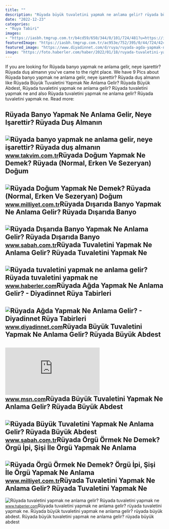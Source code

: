 ```yaml
---
title: ""
description: "Rüyada büyük tuvaletini yapmak ne anlama gelir? rüyada büyük abdest"
date: "2022-12-23"
categories:
- "Ruya Tabiri"
images:
- "https://iasbh.tmgrup.com.tr/b4cd59/650/344/0/101/724/481?u=https://isbh.tmgrup.com.tr/sbh/2022/04/20/ruyada-buyuk-tuvaletini-yapmak-ne-anlama-gelir-ruyada-buyuk-abdest-yapmak-ve-temizlemek-anlami-1650438870540.jpg"
featuredImage: "https://iasbh.tmgrup.com.tr/ac953e/752/395/0/44/724/424?u=https://isbh.tmgrup.com.tr/sbh/2022/06/20/ruyada-disarida-banyo-yapmak-ne-anlama-gelir-ruyada-disarida-banyo-yapmanin-anlami-1655708699971.jpg"
featured_image: "https://www.diyadinnet.com/d/ruya/ruyada-agda-yapmak-ne-anlama-gelir-2994.jpg"
image: "https://foto.haberler.com/haber/2022/01/18/ruyada-tuvaletini-yapmak-ne-anlama-gelir-ruyada-14673108_4055_m.jpg"
---
```


If you are looking for Rüyada banyo yapmak ne anlama gelir, neye işarettir? Rüyada duş almanın you've came to the right place. We have 9 Pics about Rüyada banyo yapmak ne anlama gelir, neye işarettir? Rüyada duş almanın like Rüyada Büyük Tuvaletini Yapmak Ne Anlama Gelir? Rüyada Büyük Abdest, Rüyada tuvaletini yapmak ne anlama gelir? Rüyada tuvaletini yapmak ne and also Rüyada tuvaletini yapmak ne anlama gelir? Rüyada tuvaletini yapmak ne. Read more:

Rüyada Banyo Yapmak Ne Anlama Gelir, Neye Işarettir? Rüyada Duş Almanın
-----------------------------------------------------------------------

 ![Rüyada banyo yapmak ne anlama gelir, neye işarettir? Rüyada duş almanın](https://iatkv.tmgrup.com.tr/208a89/0/0/0/0/0/0?u=https:%2f%2fitkv.tmgrup.com.tr%2falbum%2f2022%2f01%2f05%2fruyada-banyo-yapmak-ne-anlama-gelir-neye-isarettir-ruyada-dus-almanin-anlami-ve-yorumu-nedir-1641414656523.jpg&mw=1100&l=1) <small>www.takvim.com.tr</small>Rüyada Doğum Yapmak Ne Demek? Rüyada (Normal, Erken Ve Sezeryan) Doğum
----------------------------------------------------------------------

 ![Rüyada Doğum Yapmak Ne Demek? Rüyada (Normal, Erken Ve Sezeryan) Doğum](https://i2.milimaj.com/i/milliyet/75/0x0/5f05d0495542810d603b9ff6.jpg) <small>www.milliyet.com.tr</small>Rüyada Dışarıda Banyo Yapmak Ne Anlama Gelir? Rüyada Dışarıda Banyo
-------------------------------------------------------------------

 ![Rüyada Dışarıda Banyo Yapmak Ne Anlama Gelir? Rüyada Dışarıda Banyo](https://iasbh.tmgrup.com.tr/ac953e/752/395/0/44/724/424?u=https://isbh.tmgrup.com.tr/sbh/2022/06/20/ruyada-disarida-banyo-yapmak-ne-anlama-gelir-ruyada-disarida-banyo-yapmanin-anlami-1655708699971.jpg) <small>www.sabah.com.tr</small>Rüyada Tuvaletini Yapmak Ne Anlama Gelir? Rüyada Tuvaletini Yapmak Ne
---------------------------------------------------------------------

 ![Rüyada tuvaletini yapmak ne anlama gelir? Rüyada tuvaletini yapmak ne](https://foto.haberler.com/haber/2022/01/18/ruyada-tuvaletini-yapmak-ne-anlama-gelir-ruyada-14673108_822_amp.jpg) <small>www.haberler.com</small>Rüyada Ağda Yapmak Ne Anlama Gelir? - Diyadinnet Rüya Tabirleri
---------------------------------------------------------------

 ![Rüyada Ağda Yapmak Ne Anlama Gelir? - Diyadinnet Rüya Tabirleri](https://www.diyadinnet.com/d/ruya/ruyada-agda-yapmak-ne-anlama-gelir-2994.jpg) <small>www.diyadinnet.com</small>Rüyada Büyük Tuvaletini Yapmak Ne Anlama Gelir? Rüyada Büyük Abdest
-------------------------------------------------------------------

 ![Rüyada büyük tuvaletini yapmak ne anlama gelir? Rüyada büyük abdest](https://img-s-msn-com.akamaized.net/tenant/amp/entityid/AA16bA9v.img?w=1254&h=837&m=4&q=74) <small>www.msn.com</small>Rüyada Büyük Tuvaletini Yapmak Ne Anlama Gelir? Rüyada Büyük Abdest
-------------------------------------------------------------------

 ![Rüyada Büyük Tuvaletini Yapmak Ne Anlama Gelir? Rüyada Büyük Abdest](https://iasbh.tmgrup.com.tr/b4cd59/650/344/0/101/724/481?u=https://isbh.tmgrup.com.tr/sbh/2022/04/20/ruyada-buyuk-tuvaletini-yapmak-ne-anlama-gelir-ruyada-buyuk-abdest-yapmak-ve-temizlemek-anlami-1650438870540.jpg) <small>www.sabah.com.tr</small>Rüyada Örgü Örmek Ne Demek? Örgü İpi, Şişi İle Örgü Yapmak Ne Anlama
--------------------------------------------------------------------

 ![Rüyada Örgü Örmek Ne Demek? Örgü İpi, Şişi İle Örgü Yapmak Ne Anlama](https://i2.milimaj.com/i/milliyet/75/0x410/5f2b3eb4554284169cf70b0e.jpg) <small>www.milliyet.com.tr</small>Rüyada Tuvaletini Yapmak Ne Anlama Gelir? Rüyada Tuvaletini Yapmak Ne
---------------------------------------------------------------------

 ![Rüyada tuvaletini yapmak ne anlama gelir? Rüyada tuvaletini yapmak ne](https://foto.haberler.com/haber/2022/01/18/ruyada-tuvaletini-yapmak-ne-anlama-gelir-ruyada-14673108_4055_m.jpg) <small>www.haberler.com</small>Rüyada tuvaletini yapmak ne anlama gelir? rüyada tuvaletini yapmak ne. Rüyada büyük tuvaletini yapmak ne anlama gelir? rüyada büyük abdest. Rüyada büyük tuvaletini yapmak ne anlama gelir? rüyada büyük abdest
